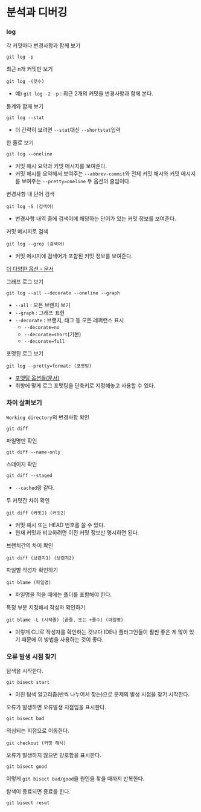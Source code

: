 # 분석과 디버깅

### log

각 커밋마다 변경사항과 함께 보기
```text
git log -p
```

최근 n개 커밋만 보기
```text
git log -(갯수)
```
- 예) `git log -2 -p` : 최근 2개의 커밋을 변경사항과 함께 본다.

통계와 함께 보기
```text
git log --stat
```
- 더 간략히 보려면 `--stat`대신 `--shortstat`입력

한 줄로 보기
```text
git log --oneline
```
- 커밋 해시 요약과 커밋 메시지를 보여준다.
- 커밋 해시를 요약해서 보여주는 `--abbrev-commit`와 전체 커밋 해시와 커밋 메시지를 보여주는 `--pretty=oneline` 두 옵션의 줄임이다.

변경사항 내 단어 검색
```text
git log -S (검색어)
```
- 변경사항 내역 중에 검색어에 해당하는 단어가 있는 커밋 정보를 보여준다.

커밋 메시지로 검색
```text
git log --grep (검색어)
```
- 커밋 메시지에 검색어가 포함된 커밋 정보를 보여준다.

[더 다양한 옵션 - 문서](https://git-scm.com/book/ko/v2/Git%EC%9D%98-%EA%B8%B0%EC%B4%88-%EC%BB%A4%EB%B0%8B-%ED%9E%88%EC%8A%A4%ED%86%A0%EB%A6%AC-%EC%A1%B0%ED%9A%8C%ED%95%98%EA%B8%B0#limit_options)

그래프 로그 보기
```text
git log --all --decorate --oneline --graph
```
- `--all` : 모든 브랜치 보기
- `--graph` : 그래프 표현
- `--decorate` : 브랜치, 태그 등 모든 레퍼런스 표시
  - `--decorate=no`
  - `--decorate=short`(기본)
  - `--decorate=full`

포맷된 로그 보기
```text
git log --pretty=format: (포맷팅)
```
- [포맷팅 옵션들(문서)](https://git-scm.com/book/ko/v2/Git%EC%9D%98-%EA%B8%B0%EC%B4%88-%EC%BB%A4%EB%B0%8B-%ED%9E%88%EC%8A%A4%ED%86%A0%EB%A6%AC-%EC%A1%B0%ED%9A%8C%ED%95%98%EA%B8%B0#pretty_format)
- 취향에 맞게 로그 포맷팅을 단축키로 지정해놓고 사용할 수 있다.


### 차이 살펴보기

`Working directory`의 변경사항 확인
```text
git diff
```

파일명만 확인
```text
git diff --name-only
```

스테이지 확인
```text
git diff --staged
```
- `--cached`랑 같다.

두 커밋간 차이 확인
```text
git diff (커밋1) (커밋2)
```
- 커밋 해시 또는 HEAD 번호를 쓸 수 있다.
- 현재 커밋과 비교하려면 이전 커밋 정보만 명시하면 된다.

브랜치간의 차이 확인
```text
git diff (브랜치1) (브랜치2)
```

파일별 작성자 확인하기
```text
git blame (파일명)
```
- 파일명을 적을 때에는 폴더를 포함해야 한다.

특정 부분 지정해서 작성자 확인하기
```text
git blame -L (시작줄) (끝즐, 또는 +줄수) (파일명)
```
- 이렇게 CLI로 작성자를 확인하는 것보다 IDE나 플러그인들이 훨씬 좋은 게 많이 있기 때문에 이 방법을 사용하는 것이 좋다. 

### 오류 발생 시점 찾기

탐색을 시작한다.
```text
git bisect start
```
- 이진 탐색 알고리즘(반씩 나누어서 찾는)으로 문제의 발생 시점을 찾기 시작한다.

오류가 발생하면 오류발생 지점임을 표시한다.
```text
git bisect bad
```

의심되는 지점으로 이동한다.
```text
git checkout (커밋 해시)
```

오류가 발생하지 않으면 양호함을 표시한다.
```text
git bisect good
```

이렇게 `git bisect bad/good`을 원인을 찾을 때까지 반복한다.

탐색이 종료되면 종료를 한다.
```text
git bisect reset
```
